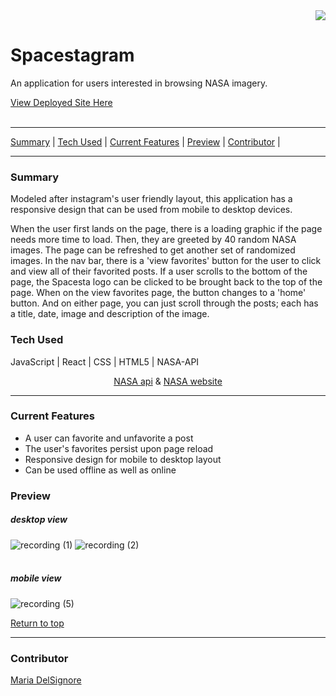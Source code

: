 <div align="right">
  <img src="https://user-images.githubusercontent.com/76507607/133947552-8c29e038-b9d6-404a-94d4-d47ab66b0c30.png" />
</div>
<div>
  <h1>Spacestagram</h1>
  <p>An application for users interested in browsing NASA imagery.</p>
  <a href="https://spacestagram-alpha.vercel.app/">View Deployed Site Here</a>
</div>
<br>



---

[Summary](#summary) |
[Tech Used](#tech-used) |
[Current Features](#current-features) |
[Preview](#preview) |
[Contributor](#contributor) |

 
---

### Summary
Modeled after instagram's user friendly layout, this application has a responsive design that can be used from mobile to desktop devices.

When the user first lands on the page, there is a loading graphic if the page needs more time to load.  Then, they are greeted by 40 random NASA images.  The page can be refreshed to get another set of randomized images.  In the nav bar, there is a 'view favorites' button for the user to click and view all of their favorited posts.  If a user scrolls to the bottom of the page, the Spacesta logo can be clicked to be brought back to the top of the page.  When on the view favorites page, the button changes to a 'home' button.  And on either page, you can just scroll through the posts; each has a title, date, image and description of the image.  

### Tech Used
JavaScript | React | CSS | HTML5 | NASA-API

<div align='center'> <a href="https://github.com/nasa/apod-api">NASA api</a> & <a href="https://www.nasa.gov/">NASA website</a> </div>

---


### Current Features
- A user can favorite and unfavorite a post
- The user's favorites persist upon page reload
- Responsive design for mobile to desktop layout
- Can be used offline as well as online


### Preview
##### desktop view 
![recording (1)](https://user-images.githubusercontent.com/76507607/134095192-209b9392-7f60-4f27-a18f-1f98a87d00ce.gif)
![recording (2)](https://user-images.githubusercontent.com/76507607/134095196-a1627d50-7bef-47a5-9a29-16c85136c270.gif)<br>
<br>
##### mobile view
![recording (5)](https://user-images.githubusercontent.com/76507607/134095775-bd626b93-845d-4ca7-8b07-5ed3ad43c2ff.gif)<br>


[Return to top](#spacestagram)

---
### Contributor
[Maria DelSignore](https://github.com/madhaus4) <br>



